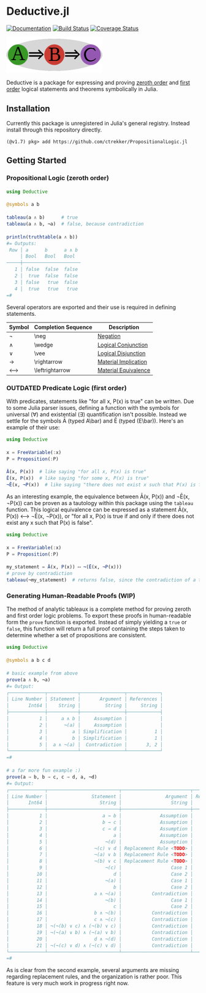 # Deductive.jl

[![Documentation](https://img.shields.io/badge/docs-stable-blue.svg)](https://ctrekker.github.io/Deductive.jl/dev/)
[![Build Status](https://github.com/ctrekker/Deductive.jl/actions/workflows/Test.yml/badge.svg)](https://github.com/ctrekker/Deductive.jl/actions/workflows/Test.yml?query=branch%3Amain)
[![Coverage Status](https://coveralls.io/repos/github/ctrekker/Deductive.jl/badge.svg?branch=main)](https://coveralls.io/github/ctrekker/Deductive.jl?branch=main)

<img src="assets/logo.png" width="250"/>

Deductive is a package for expressing and proving [zeroth order](https://en.wikipedia.org/wiki/Propositional_calculus) and [first order](https://en.wikipedia.org/wiki/First-order_logic) logical statements and theorems symbolically in Julia.

## Installation

Currently this package is unregistered in Julia's general registry. Instead install through this repository directly.

```julia-repl
(@v1.7) pkg> add https://github.com/ctrekker/PropositionalLogic.jl
```

## Getting Started

### Propositional Logic (zeroth order)

```julia
using Deductive

@symbols a b

tableau(a ∧ b)      # true
tableau(a ∧ b, ¬a)  # false, because contradiction

println(truthtable(a ∧ b))
#= Outputs:
 Row │ a      b      a ∧ b 
     │ Bool   Bool   Bool  
─────┼─────────────────────
   1 │ false  false  false
   2 │  true  false  false
   3 │ false   true  false
   4 │  true   true   true
=#
```

Several operators are exported and their use is required in defining statements.

| Symbol | Completion Sequence | Description                                                                |
|--------|---------------------|----------------------------------------------------------------------------|
| ¬      | \neg                | [Negation](https://en.wikipedia.org/wiki/Negation)                         |
| ∧      | \wedge              | [Logical Conjunction](https://en.wikipedia.org/wiki/Logical_conjunction)   |
| ∨      | \vee                | [Logical Disjunction](https://en.wikipedia.org/wiki/Logical_disjunction)   |
| →      | \rightarrow         | [Material Implication](https://en.wikipedia.org/wiki/Material_conditional) |
| ⟷      | \leftrightarrow     | [Material Equivalence](https://en.wikipedia.org/wiki/If_and_only_if)       |

### **OUTDATED** Predicate Logic (first order)

With predicates, statements like "for all x, P(x) is true" can be written. Due to some Julia parser issues, defining a function with the symbols for universal (∀) and existential (∃) quantification isn't possible. Instead we settle for the symbols Ā (typed A\bar) and Ē (typed (E\bar)). Here's an example of their use:

```julia
using Deductive

x = FreeVariable(:x)
P = Proposition(:P)

Ā(x, P(x))  # like saying "for all x, P(x) is true"
Ē(x, P(x))  # like saying "for some x, P(x) is true"
¬Ē(x, ¬P(x))  # like saying "there does not exist x such that P(x) is false", which is equivalent to Ā(x, P(x))
```

As an interesting example, the equivalence between Ā(x, P(x)) and ¬Ē(x, ¬P(x)) can be proven as a tautology within this package using the `tableau` function. This logical equivalence can be expressed as a statement Ā(x, P(x)) ⟷ ¬Ē(x, ¬P(x)), or "for all x, P(x) is true if and only if there does not exist any x such that P(x) is false".

```julia
using Deductive

x = FreeVariable(:x)
P = Proposition(:P)

my_statement = Ā(x, P(x)) ⟷ ¬(Ē(x, ¬P(x)))
# prove by contradiction
tableau(¬my_statement)  # returns false, since the contradiction of a tautology is always false
```

### Generating Human-Readable Proofs (WIP)

The method of analytic tableaux is a complete method for proving zeroth and first order logic problems. To export these proofs in human-readable form the `prove` function is exported. Instead of simply yielding a `true` or `false`, this function will return a full proof containing the steps taken to determine whether a set of propositions are consistent.

```julia
using Deductive

@symbols a b c d

# basic example from above
prove(a ∧ b, ¬a)
#= Output:
┌─────────────┬───────────┬────────────────┬────────────┐
│ Line Number │ Statement │       Argument │ References │
│       Int64 │    String │         String │     String │
├─────────────┼───────────┼────────────────┼────────────┤
│           1 │     a ∧ b │     Assumption │            │
│           2 │      ¬(a) │     Assumption │            │
│           3 │         a │ Simplification │          1 │
│           4 │         b │ Simplification │          1 │
│           5 │  a ∧ ¬(a) │  Contradiction │       3, 2 │
└─────────────┴───────────┴────────────────┴────────────┘
=#

# a far more fun example :)
prove(a → b, b → c, c → d, a, ¬d)
#= Output:
┌─────────────┬──────────────────────────┬─────────────────────────┬────────────┐
│ Line Number │                Statement │                Argument │ References │
│       Int64 │                   String │                  String │     String │
├─────────────┼──────────────────────────┼─────────────────────────┼────────────┤
│           1 │                    a → b │              Assumption │            │
│           2 │                    b → c │              Assumption │            │
│           3 │                    c → d │              Assumption │            │
│           4 │                        a │              Assumption │            │
│           5 │                     ¬(d) │              Assumption │            │
│           6 │                 ¬(c) ∨ d │ Replacement Rule <TODO> │            │
│           7 │                 ¬(a) ∨ b │ Replacement Rule <TODO> │            │
│           8 │                 ¬(b) ∨ c │ Replacement Rule <TODO> │            │
│           9 │                     ¬(c) │                  Case 1 │          6 │
│          10 │                        d │                  Case 2 │          6 │
│          11 │                     ¬(a) │                  Case 1 │          7 │
│          12 │                        b │                  Case 2 │          7 │
│          13 │                 a ∧ ¬(a) │           Contradiction │      4, 11 │
│          14 │                     ¬(b) │                  Case 1 │          8 │
│          15 │                        c │                  Case 2 │          8 │
│          16 │                 b ∧ ¬(b) │           Contradiction │     12, 14 │
│          17 │                 c ∧ ¬(c) │           Contradiction │      15, 9 │
│          18 │ ¬(¬(b) ∨ c) ∧ (¬(b) ∨ c) │           Contradiction │     14, 15 │
│          19 │ ¬(¬(a) ∨ b) ∧ (¬(a) ∨ b) │           Contradiction │     11, 12 │
│          20 │                 d ∧ ¬(d) │           Contradiction │      10, 5 │
│          21 │ ¬(¬(c) ∨ d) ∧ (¬(c) ∨ d) │           Contradiction │      9, 10 │
└─────────────┴──────────────────────────┴─────────────────────────┴────────────┘
=#
```

As is clear from the second example, several arguments are missing regarding replacement rules, and the organization is rather poor. This feature is very much work in progress right now.
